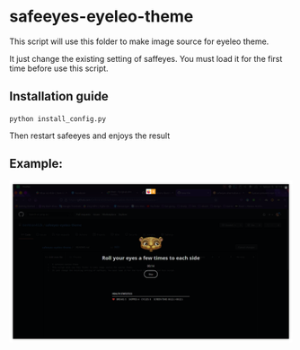 # safeeyes-eyeleo-theme
This script will use this folder to make image source for eyeleo theme.

It just change the existing setting of saffeyes. You must load it for the first time before use this script.
## Installation guide
`python install_config.py`

Then restart safeeyes and enjoys the result

## Example:
![Example](./example.png)
